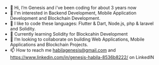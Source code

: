 - 👋 Hi, I’m Genesis and i've been coding for about 3 years now
- 👀 I'm interested in Backend Development, Mobile Application Development and Blockchain Development.
- 💞️ I like to code these languages: Flutter & Dart, Node.js, php & laravel and Solidity.
- 💞️ Currently learning Solidity for Blockcahin Development
- 💞️ I’m looking to collaborate on building Web Applications, Mobile Applications and Blockchain Projects.
- 📫 How to reach me habilagenesis@gmail.com and https://www.linkedin.com/in/genesis-habila-8536b8222/ on LinkedIN

<!---
GenesisNorth/GenesisNorth is a ✨ special ✨ repository because its `README.md` (this file) appears on your GitHub profile.
You can click the Preview link to take a look at your changes.
--->
